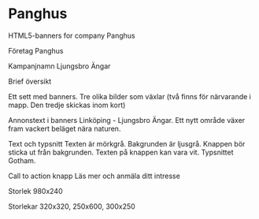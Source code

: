 # Panghus
HTML5-banners for company Panghus

Företag	Panghus

Kampanjnamn	Ljungsbro Ängar

Brief översikt	

Ett sett med banners. Tre olika bilder som växlar (två finns för närvarande i mapp. Den tredje skickas inom kort) 

Annonstext i banners	Linköping - Ljungsbro Ängar. Ett nytt område växer fram vackert beläget nära naturen.

Text och typsnitt	Texten är mörkgrå. Bakgrunden är ljusgrå. Knappen bör sticka ut från bakgrunden. Texten på knappen kan vara vit. Typsnittet Gotham.

Call to action knapp	Läs mer och anmäla ditt intresse

Storlek 980x240

Storlekar	320x320, 250x600, 300x250
